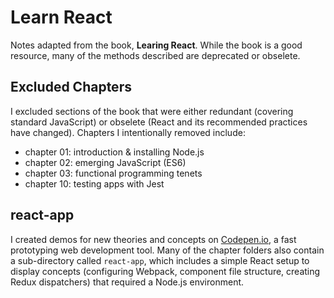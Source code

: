 # Learn React
Notes adapted from the book, __Learing React__. While the book is a good resource, many of the methods described are deprecated or obselete. 

## Excluded Chapters
I excluded sections of the book that were either redundant (covering standard JavaScript) or obselete (React and its recommended practices have changed). Chapters I intentionally removed include: 
- chapter 01: introduction & installing Node.js
- chapter 02: emerging JavaScript (ES6)
- chapter 03: functional programming tenets
- chapter 10: testing apps with Jest  

## react-app
I created demos for new theories and concepts on [Codepen.io](https://codepen.io), a fast prototyping web development tool. Many of the chapter folders also contain a sub-directory called `react-app`, which includes a simple React setup to display concepts (configuring Webpack, component file structure, creating Redux dispatchers) that required a Node.js environment.